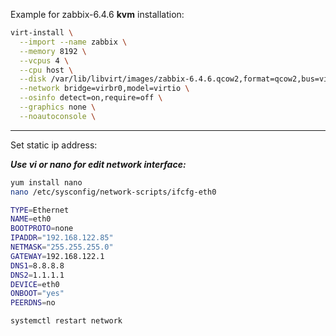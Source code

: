  Example for zabbix-6.4.6 **kvm** installation:

```bash
virt-install \
  --import --name zabbix \
  --memory 8192 \
  --vcpus 4 \
  --cpu host \
  --disk /var/lib/libvirt/images/zabbix-6.4.6.qcow2,format=qcow2,bus=virtio \
  --network bridge=virbr0,model=virtio \
  --osinfo detect=on,require=off \
  --graphics none \
  --noautoconsole \
```
----

Set static ip address:

___Use vi or nano for edit network interface:___

```bash
yum install nano
nano /etc/sysconfig/network-scripts/ifcfg-eth0

TYPE=Ethernet
NAME=eth0
BOOTPROTO=none
IPADDR="192.168.122.85"
NETMASK="255.255.255.0"
GATEWAY=192.168.122.1
DNS1=8.8.8.8
DNS2=1.1.1.1
DEVICE=eth0
ONBOOT="yes"
PEERDNS=no
```

```bash
systemctl restart network
```




